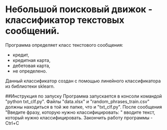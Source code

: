 # Небольшой поисковый движок - классификатор текстовых сообщений. 
Программа определяет класс текстового сообщения: 
- кредит, 
- кредитная карта, 
- дебетовая карта, 
- не определено.

Данный классификатор создан с помощью линейного классификатора из библиотеки sklearn.

##Инструкция по запуску
Программа запускается в консоли командой "python txt_clf.py". 
Файлы "data.xlsx" и "random_phrases_train.csv" должны находиться в той же папке, что и "txt_clf.py".
После сообщения "Введите фразу, которую нужно классифицировать: " вводите текст, который нужно классифицировать.
Закончить работу программы - Ctrl+C
